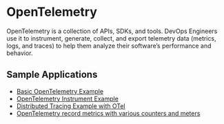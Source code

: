 # OpenTelemetry

OpenTelemetry is a collection of APIs, SDKs, and tools.
DevOps Engineers use it to instrument, generate, collect, and export telemetry data (metrics, logs, and traces) to help them analyze their software’s performance and behavior.

## Sample Applications

- [Basic OpenTelemetry Example](./src/basic_example/)
- [OpenTelemetry Instrument Example](./src/instrument_examples/)
- [Distributed Tracing Example with OTel](./src/distributed_tracing_example/)
- [OpenTelemetry record metrics with various counters and meters](./src/otel_metrics/)
